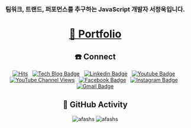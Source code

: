 <div align=center>

###  팀워크, 트랜드, 퍼포먼스를 추구하는 JavaScript 개발자 서정욱입니다. 

</div>

<div align=center>

# [:paperclip: Portfolio](https://github.com/afashs/portfolio)

</div>

<div align=center>

## :phone: Connect

[![Hits](https://hits.seeyoufarm.com/api/count/incr/badge.svg?url=https%3A%2F%2Fgithub.com%2Fafashs%2Fhit-counter&count_bg=%233D7CC8&title_bg=%23555555&icon=instacart.svg&icon_color=%23E7E7E7&title=today+/+total&edge_flat=false)](https://github.com/afashs)
&nbsp;
[![Tech Blog Badge](http://img.shields.io/badge/-Tech%20blog-black?style=flat-square&logoColor=white&logo=Vimeo&link=https://velog.io/@afashs)](https://velog.io/@afashs)
&nbsp;
[![Linkedin Badge](https://img.shields.io/badge/-LinkedIn-blue?style=flat-square&logo=Linkedin&logoColor=white&link=https://www.linkedin.com/in/jung-wook-seo-5579061a8/)](https://www.linkedin.com/in/jung-wook-seo-5579061a8/)
&nbsp;
[![Youtube Badge](https://img.shields.io/badge/Youtube-ff0000?style=flat-square&logo=youtube&link=https://www.youtube.com/channel/UCY2doudlBdxzlvuHldrOrxQ)](https://www.youtube.com/channel/UCY2doudlBdxzlvuHldrOrxQ)
&nbsp;
[![YouTube Channel Views](https://img.shields.io/youtube/channel/views/UCY2doudlBdxzlvuHldrOrxQ?color=%23fff&label=views&logo=Youtube&logoColor=%23ff0000&style=social)](https://www.youtube.com/channel/UCY2doudlBdxzlvuHldrOrxQ)
&nbsp;
[![Facebook Badge](https://img.shields.io/badge/facebook-1877f2?style=flat-square&logo=facebook&logoColor=white&link=https://www.facebook.com/dev.afashs)](https://www.facebook.com/dev.afashs)
&nbsp;
[![Instagram Badge](https://img.shields.io/badge/-Instagram-dd2a7b?style=flat-square&logo=instagram&logoColor=white&link=https://www.instagram.com/dev.afashs/)](https://www.instagram.com/dev.afashs/) 
&nbsp;
[![Gmail Badge](https://img.shields.io/badge/Gmail-d14836?style=flat-square&logo=Gmail&logoColor=white&link=mailto:dev.afshs@gmail.com)](mailto:dev.afashs@gmail.com)
	
</div>

<div align=center>

## :open_file_folder: GitHub Activity

<p><img src="https://github-readme-stats.vercel.app/api?username=afashs&show_icons=true&locale=en" alt="afashs" />&nbsp;<img src="https://github-readme-stats.vercel.app/api/top-langs?username=afashs&show_icons=true&locale=en&layout=compact" alt="afashs" /></p>

</div>
